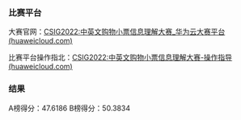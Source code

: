 ### 比赛平台

大赛官网：[CSIG2022:中英文购物小票信息理解大赛_华为云大赛平台 (huaweicloud.com)](https://competition.huaweicloud.com/information/1000041696/qa)

比赛平台操作指北：[CSIG2022:中英文购物小票信息理解大赛-操作指导 (huaweicloud.com)](https://developer.huaweicloud.com/develop/aigallery/article/detail?id=c48432f0-8447-49f9-9d18-d1ac0481bf27)

### 结果
A榜得分：47.6186
B榜得分：50.3834